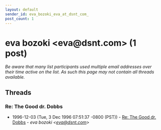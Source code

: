 ```yaml
---
layout: default
sender_id: eva_bozoki_eva_at_dsnt_com_
post_count: 1
---
```


# eva bozoki <eva<span>@</span>dsnt.com> (1 post)

_Be aware that many list participants used multiple email addresses over their time active on the list. As such this page may not contain all threads available._

## Threads

### Re: The Good dr. Dobbs
+ 1996-12-03 (Tue, 3 Dec 1996 07:51:37 -0800 (PST)) - [Re: The Good dr. Dobbs](/archive/1996/12/73764e741a83fcfeca5caa1087b54f725b63941fadf051a9f4121a8d54d60188) - _eva bozoki \<eva@dsnt.com\>_

